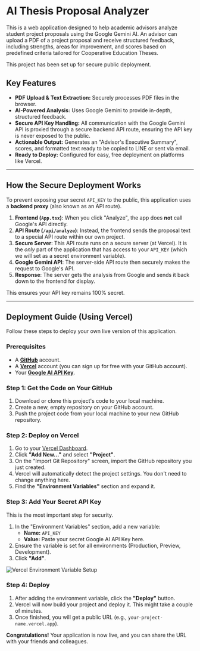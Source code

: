 # AI Thesis Proposal Analyzer

This is a web application designed to help academic advisors analyze student project proposals using the Google Gemini AI. An advisor can upload a PDF of a project proposal and receive structured feedback, including strengths, areas for improvement, and scores based on predefined criteria tailored for Cooperative Education Theses.

This project has been set up for secure public deployment.

## Key Features

- **PDF Upload & Text Extraction:** Securely processes PDF files in the browser.
- **AI-Powered Analysis:** Uses Google Gemini to provide in-depth, structured feedback.
- **Secure API Key Handling:** All communication with the Google Gemini API is proxied through a secure backend API route, ensuring the API key is never exposed to the public.
- **Actionable Output:** Generates an "Advisor's Executive Summary", scores, and formatted text ready to be copied to LINE or sent via email.
- **Ready to Deploy:** Configured for easy, free deployment on platforms like Vercel.

---

## How the Secure Deployment Works

To prevent exposing your secret `API_KEY` to the public, this application uses a **backend proxy** (also known as an API route).

1.  **Frontend (`App.tsx`)**: When you click "Analyze", the app does **not** call Google's API directly.
2.  **API Route (`/api/analyze`)**: Instead, the frontend sends the proposal text to a special API route within our own project.
3.  **Secure Server**: This API route runs on a secure server (at Vercel). It is the *only* part of the application that has access to your `API_KEY` (which we will set as a secret environment variable).
4.  **Google Gemini API**: The server-side API route then securely makes the request to Google's API.
5.  **Response**: The server gets the analysis from Google and sends it back down to the frontend for display.

This ensures your API key remains 100% secret.

---

## Deployment Guide (Using Vercel)

Follow these steps to deploy your own live version of this application.

### Prerequisites

-   A [**GitHub**](https://github.com/) account.
-   A [**Vercel**](https://vercel.com/) account (you can sign up for free with your GitHub account).
-   Your [**Google AI API Key**](https://aistudio.google.com/app/apikey).

### Step 1: Get the Code on Your GitHub

1.  Download or clone this project's code to your local machine.
2.  Create a new, empty repository on your GitHub account.
3.  Push the project code from your local machine to your new GitHub repository.

### Step 2: Deploy on Vercel

1.  Go to your [Vercel Dashboard](https://vercel.com/dashboard).
2.  Click **"Add New..."** and select **"Project"**.
3.  On the "Import Git Repository" screen, import the GitHub repository you just created.
4.  Vercel will automatically detect the project settings. You don't need to change anything here.
5.  Find the **"Environment Variables"** section and expand it.

### Step 3: Add Your Secret API Key

This is the most important step for security.

1.  In the "Environment Variables" section, add a new variable:
    -   **Name:** `API_KEY`
    -   **Value:** Paste your secret Google AI API Key here.
2.  Ensure the variable is set for all environments (Production, Preview, Development).
3.  Click **"Add"**.

![Vercel Environment Variable Setup](https://user-images.githubusercontent.com/1628097/233026362-7e279867-08a6-4320-9759-198188a87556.png)

### Step 4: Deploy

1.  After adding the environment variable, click the **"Deploy"** button.
2.  Vercel will now build your project and deploy it. This might take a couple of minutes.
3.  Once finished, you will get a public URL (e.g., `your-project-name.vercel.app`).

**Congratulations!** Your application is now live, and you can share the URL with your friends and colleagues.
